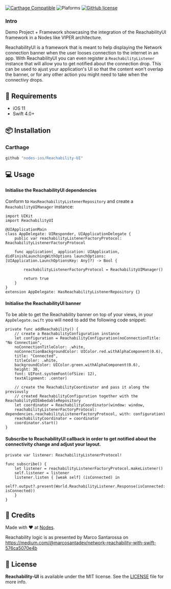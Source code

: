[![Carthage Compatible](https://img.shields.io/badge/carthage-compatible-4BC51D.svg?style=flat)](https://github.com/Carthage/Carthage)
![Plaforms](https://img.shields.io/badge/platforms-iOS%20-lightgrey.svg)
[![GitHub license](https://img.shields.io/badge/license-MIT-blue.svg)](https://github.com/nodes-ios/Reachability-UI/blob/master/LICENSE)
### Intro

Demo Project + Framework showcasing the integration of the ReachabilityUI framework in a Nodes like VIPER architecture.

ReachabilityUI is a framework that is meant to help displaying the Network connection banner when the user looses connection to the internet in an app.
With ReachabilityUI you can even register a `ReachabilityListener` instance that will allow you to get notified about the connection drop. This can be used to ajust your application's UI so that the content won't overlap the banner, or for any other action you might need to take when the connectivy drops.

## 📝 Requirements

- iOS 11
- Swift 4.0+

## 📦 Installation

### Carthage 
~~~bash
github "nodes-ios/Reachability-UI"
~~~

## 💻 Usage

#### Initialise the ReachabilityUI dependencies

Conform to `HasReachabilityListenerRepository` and create a `ReachabilityUIManager` instance:

```
import UIKit
import ReachabilityUI

@UIApplicationMain
class AppDelegate: UIResponder, UIApplicationDelegate {
    public var reachabilityListenerFactoryProtocol: ReachabilityListenerFactoryProtocol

    func application(_ application: UIApplication, didFinishLaunchingWithOptions launchOptions: [UIApplication.LaunchOptionsKey: Any]?) -> Bool {

        reachabilityListenerFactoryProtocol = ReachabilityUIManager()

        return true
    }
}
extension AppDelegate: HasReachabilityListenerRepository {}
```

#### Initialise the ReachabilityUI banner 

To be able to get the Reachability banner on top of your views, in your `AppDelegate.swift` you will need to add the following code snippet: 

```
private func addReachability() {
    // create a ReachabilityConfiguration instance  
    let configuration = ReachabilityConfiguration(noConnectionTitle: "No Connection",
    noConnectionTitleColor: .white,
    noConnectionBackgroundColor: UIColor.red.withAlphaComponent(0.6),
    title: "Connected",
    titleColor: .white,
    backgroundColor: UIColor.green.withAlphaComponent(0.6),
    height: 30,
    font: UIFont.systemFont(ofSize: 12),
    textAlignment: .center)

    // create the ReachabilityCoordinator and pass it along the previously
    // created ReachabilityConfiguration together with the ReachabilityUIEmbedableRepository
    let coordinator = ReachabilityCoordinator(window: window,
    reachabilityListenerFactoryProtocol: dependencies.reachabilityListenerFactoryProtocol, with: configuration)
    reachabilityCoordinator = coordinator
    coordinator.start()
}
```

#### Subscribe to ReachabilityUI callback in order to get notified about the connectivity change and adjust your layout. 

```
private var listener: ReachabilityListenerProtocol!

func subscribe() {
    let listener = reachabilityListenerFactoryProtocol.makeListener()
    self.listener = listener
    listener.listen { [weak self] (isConnected) in
        self?.output?.present(World.ReachabilityListener.Response(isConnected: isConnected))
    }
}

```

## 👥 Credits
Made with ❤️ at [Nodes](http://nodesagency.com).

Reachability logic is as presented by Marco Santarossa on https://medium.com/@marcosantadev/network-reachability-with-swift-576ca5070e4b

## 📄 License
**Reachability-UI** is available under the MIT license. See the [LICENSE](https://github.com/nodes-ios/Reachability-UI/blob/master/LICENSE) file for more info.
